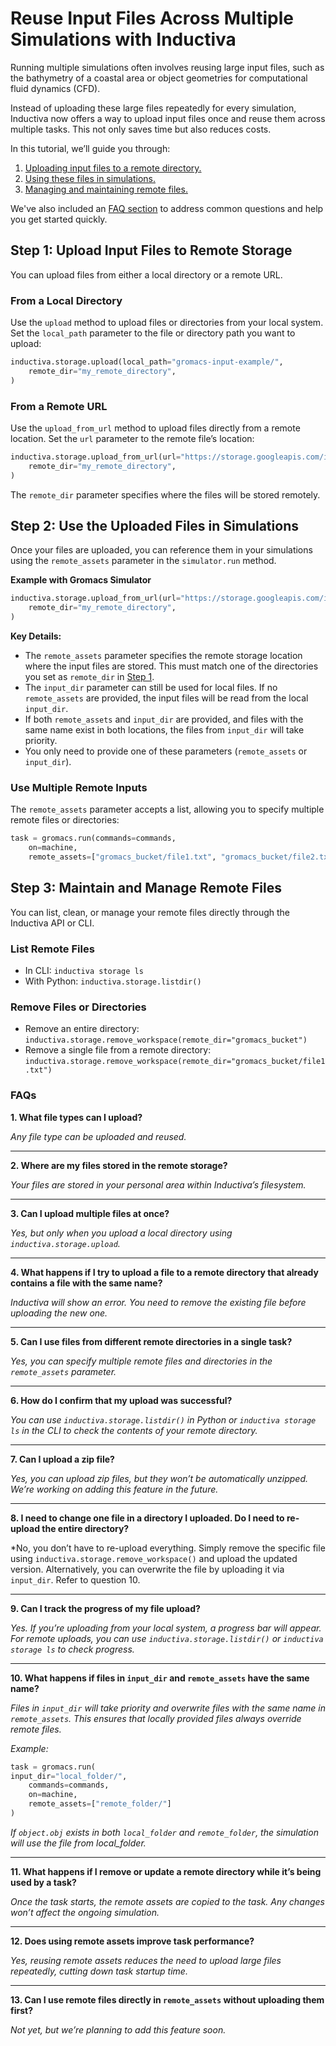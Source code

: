 # Reuse Input Files Across Multiple Simulations with Inductiva

Running multiple simulations often involves reusing large input files, 
such as the bathymetry of a coastal area or object geometries for computational 
fluid dynamics (CFD). 

Instead of uploading these large files repeatedly for every simulation, 
Inductiva now offers a way to upload input files once and reuse them 
across multiple tasks. This not only saves time but also reduces costs.

In this tutorial, we’ll guide you through:
1. [Uploading input files to a remote directory.](#step-1-upload-input-files-to-remote-storage)
2. [Using these files in simulations.](#step-2-use-the-uploaded-files-in-simulations)
3. [Managing and maintaining remote files.](#step-3-maintain-and-manage-remote-files)

We've also included an [FAQ section](#faqs) to address common questions 
and help you get started quickly.

## Step 1: Upload Input Files to Remote Storage

You can upload files from either a local directory or a remote URL.

### From a Local Directory

Use the `upload` method to upload files or directories from your local 
system. Set the `local_path` parameter to the file or directory path you 
want to upload:

```python
inductiva.storage.upload(local_path="gromacs-input-example/",
    remote_dir="my_remote_directory",
)
```

### From a Remote URL

Use the `upload_from_url` method to upload files directly from a remote 
location. Set the `url` parameter to the remote file’s location:

```python
inductiva.storage.upload_from_url(url="https://storage.googleapis.com/inductiva-api-demo-files/test_assets/files.zip",
    remote_dir="my_remote_directory",
)
```
The `remote_dir` parameter specifies where the files will be stored remotely.

## Step 2: Use the Uploaded Files in Simulations

Once your files are uploaded, you can reference them in your simulations using 
the `remote_assets` parameter in the `simulator.run` method.

**Example with Gromacs Simulator**

```python
inductiva.storage.upload_from_url(url="https://storage.googleapis.com/inductiva-api-demo-files/test_assets/files.zip",
    remote_dir="my_remote_directory",
)
```

**Key Details:**

- The `remote_assets` parameter specifies the remote storage location 
where the input files are stored. This must match one of the directories 
you set as `remote_dir` in [Step 1](#step-1-upload-input-files-to-remote-storage).
- The `input_dir` parameter can still be used for local files. If no `remote_assets` 
are provided, the input files will be read from the local `input_dir`.
- If both `remote_assets` and `input_dir` are provided, and files with 
the same name exist in both locations, the files from `input_dir` will take priority.
- You only need to provide one of these parameters (`remote_assets` or `input_dir`).

### Use Multiple Remote Inputs

The `remote_assets` parameter accepts a list, allowing you to specify 
multiple remote files or directories:

```python
task = gromacs.run(commands=commands,
    on=machine,
    remote_assets=["gromacs_bucket/file1.txt", "gromacs_bucket/file2.txt"])
```

## Step 3: Maintain and Manage Remote Files

You can list, clean, or manage your remote files directly through the 
Inductiva API or CLI.

### List Remote Files
- In CLI: `inductiva storage ls`
- With Python: `inductiva.storage.listdir()`

### Remove Files or Directories

- Remove an entire directory: `inductiva.storage.remove_workspace(remote_dir="gromacs_bucket")`
- Remove a single file from a remote directory: `inductiva.storage.remove_workspace(remote_dir="gromacs_bucket/file1.txt")`

### FAQs

**1. What file types can I upload?** 

*Any file type can be uploaded and reused.*

---

**2. Where are my files stored in the remote storage?**

*Your files are stored in your personal area within Inductiva’s filesystem.*

---

**3. Can I upload multiple files at once?**

*Yes, but only when you upload a local directory using `inductiva.storage.upload`.*

---

**4. What happens if I try to upload a file to a remote directory that already contains a file with the same name?**

*Inductiva will show an error. You need to remove the existing file before uploading the new one.*

---

**5. Can I use files from different remote directories in a single task?**

*Yes, you can specify multiple remote files and directories in the `remote_assets` parameter.*

---

**6. How do I confirm that my upload was successful?**

*You can use `inductiva.storage.listdir()` in Python or `inductiva storage ls` in the CLI to check the contents of your remote directory.*

---

**7. Can I upload a zip file?**

*Yes, you can upload zip files, but they won’t be automatically unzipped. We’re working on adding this feature in the future.*

---

**8. I need to change one file in a directory I uploaded. Do I need to re-upload the entire directory?**

*No, you don’t have to re-upload everything. Simply remove the specific file using `inductiva.storage.remove_workspace()` and upload the updated version. Alternatively, you can overwrite the file by uploading it via `input_dir`. Refer to question 10.

---

**9. Can I track the progress of my file upload?**

*Yes. If you’re uploading from your local system, a progress bar will appear. For remote uploads, you can use `inductiva.storage.listdir()` or `inductiva storage ls` to check progress.*

---

**10. What happens if files in `input_dir` and `remote_assets` have the same name?**

*Files in `input_dir` will take priority and overwrite files with the same name in `remote_assets`. This ensures that locally provided files always override remote files.*

*Example:*

```python
task = gromacs.run(
input_dir="local_folder/",
    commands=commands,
    on=machine,
    remote_assets=["remote_folder/"]
)
```
*If `object.obj` exists in both `local_folder` and `remote_folder`, the simulation will use the file from local_folder.*

---

**11. What happens if I remove or update a remote directory while it’s being used by a task?**

*Once the task starts, the remote assets are copied to the task. Any changes won’t affect the ongoing simulation.*

---

**12. Does using remote assets improve task performance?**

*Yes, reusing remote assets reduces the need to upload large files repeatedly, cutting down task startup time.*

---

**13. Can I use remote files directly in `remote_assets` without uploading them first?**

*Not yet, but we’re planning to add this feature soon.*